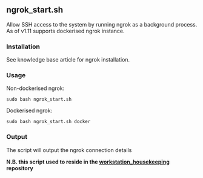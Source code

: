 ## ngrok_start.sh

Allow SSH access to the system by running ngrok as a background process. As of v1.11 supports dockerised ngrok instance.

### Installation

See knowledge base article for ngrok installation.

### Usage

Non-dockerised ngrok:

`sudo bash ngrok_start.sh`

Dockerised ngrok:

`sudo bash ngrok_start.sh docker`

### Output

The script will output the ngrok connection details

**N.B. this script used to reside in the [workstation_housekeeping](https://github.com/moka-guys/workstation_housekeeping) repository**
